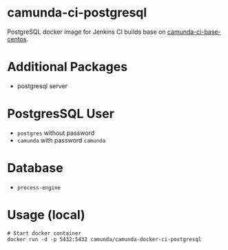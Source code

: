 camunda-ci-postgresql
============================

PostgreSQL docker image for Jenkins CI builds base on [camunda-ci-base-centos][].

# Additional Packages

  - postgresql server

# PostgresSQL User

  - `postgres` without password
  - `camunda` with password `camunda`

# Database

  - `process-engine`

# Usage (local)

```
# Start docker container
docker run -d -p 5432:5432 camunda/camunda-docker-ci-postgresql
```

[camunda-ci-base-centos]: https://github.com/camunda-ci/camunda-docker-ci-base-centos
[aufs bug]: https://github.com/docker/docker/issues/783
